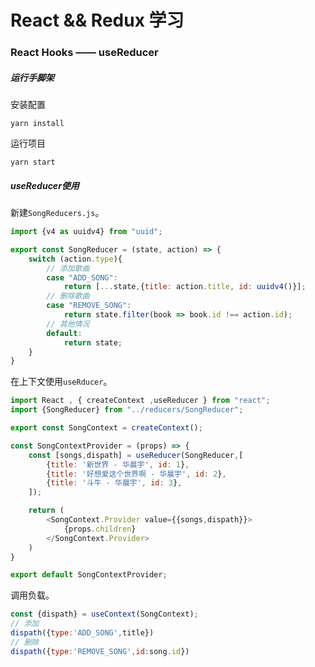 # React && Redux 学习
### React Hooks —— useReducer
##### 运行手脚架
安装配置
```shell script
yarn install
```
运行项目
```shell script
yarn start
```

##### useReducer使用
新建`SongReducers.js`。
```js
import {v4 as uuidv4} from "uuid";

export const SongReducer = (state, action) => {
    switch (action.type){
        // 添加歌曲
        case "ADD_SONG":
            return [...state,{title: action.title, id: uuidv4()}];
        // 删除歌曲
        case "REMOVE_SONG":
            return state.filter(book => book.id !== action.id);
        // 其他情况
        default:
            return state;
    }
}
```
在上下文使用`useRducer`。
```js
import React , { createContext ,useReducer } from "react";
import {SongReducer} from "../reducers/SongReducer";

export const SongContext = createContext();

const SongContextProvider = (props) => {
    const [songs,dispath] = useReducer(SongReducer,[
        {title: '新世界 - 华晨宇', id: 1},
        {title: '好想爱这个世界啊 - 华晨宇', id: 2},
        {title: '斗牛 - 华晨宇', id: 3},
    ]);

    return (
        <SongContext.Provider value={{songs,dispath}}>
            {props.children}
        </SongContext.Provider>
    )
}

export default SongContextProvider;
```

调用负载。
```js
const {dispath} = useContext(SongContext);
// 添加
dispath({type:'ADD_SONG',title})
// 删除
dispath({type:'REMOVE_SONG',id:song.id})
```